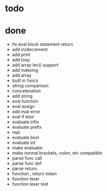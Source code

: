# todo

# done

- fix eval block statement return
- add in/decrement
- add print
- add loop
- add array len() support
- add indexing
- add array
- built in funcs
- string comparison
- concatenation
- add string
- eval function
- eval assign
- add eval error
- eval if else
- evaluate infix
- evaluate prefix
- repl
- evaluate bool
- evaluate int
- make evaluator
- make normal brackets, colon, etc compatible
- parse func call
- parse func def
- parse return
- function , return token
- function lexer
- function lexer test
